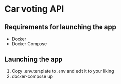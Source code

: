 # Car voting API

## Requirements for launching the app
* Docker
* Docker Compose

## Launching the app
1. Copy .env.template to .env and edit it to your liking
2. docker-compose up